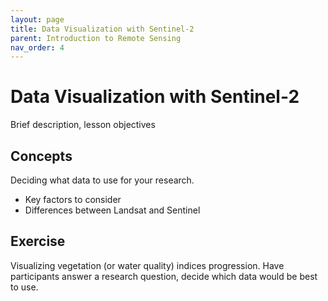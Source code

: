 ```yaml
---
layout: page
title: Data Visualization with Sentinel-2
parent: Introduction to Remote Sensing
nav_order: 4
---
```


# Data Visualization with Sentinel-2
Brief description, lesson objectives

## Concepts
Deciding what data to use for your research. 
* Key factors to consider
* Differences between Landsat and Sentinel

## Exercise
Visualizing vegetation (or water quality) indices progression.
Have participants answer a research question, decide which data would be best to use.
